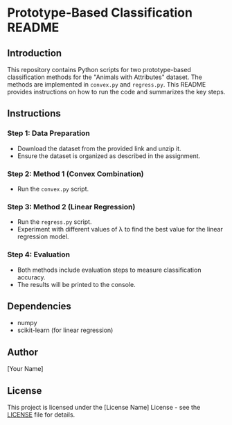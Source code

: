 # Prototype-Based Classification README

## Introduction
This repository contains Python scripts for two prototype-based classification methods for the "Animals with Attributes" dataset. The methods are implemented in `convex.py` and `regress.py`. This README provides instructions on how to run the code and summarizes the key steps.

## Instructions

### Step 1: Data Preparation
- Download the dataset from the provided link and unzip it.
- Ensure the dataset is organized as described in the assignment.

### Step 2: Method 1 (Convex Combination)
- Run the `convex.py` script.

### Step 3: Method 2 (Linear Regression)
- Run the `regress.py` script.
- Experiment with different values of λ to find the best value for the linear regression model.

### Step 4: Evaluation
- Both methods include evaluation steps to measure classification accuracy.
- The results will be printed to the console.

## Dependencies
- numpy
- scikit-learn (for linear regression)

## Author
[Your Name]

## License
This project is licensed under the [License Name] License - see the [LICENSE](LICENSE) file for details.
